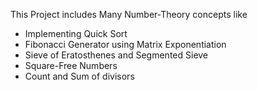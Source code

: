  This Project includes
 Many Number-Theory concepts like
 * Implementing Quick Sort
 * Fibonacci Generator using Matrix Exponentiation 
 * Sieve of Eratosthenes and Segmented Sieve 
 * Square-Free Numbers 
 * Count and Sum of divisors 
